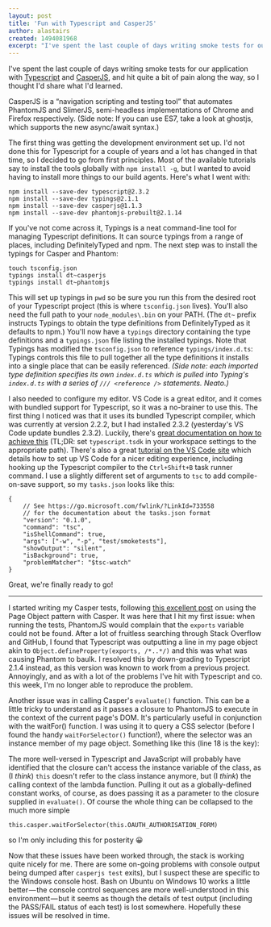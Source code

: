 ```yaml
---
layout: post
title: 'Fun with Typescript and CasperJS'
author: alastairs
created: 1494081968
excerpt: "I've spent the last couple of days writing smoke tests for our application with [Typescript](https://typescriptlang.org/) and [CasperJS](http://casperjs.org/), and hit quite a bit of pain along the way, so I thought I'd share what I'd learned."
---
```

I've spent the last couple of days writing smoke tests for our application with [Typescript](https://typescriptlang.org/) and [CasperJS](http://casperjs.org/), and hit quite a bit of pain along the way, so I thought I'd share what I'd learned.

CasperJS is a “navigation scripting and testing tool” that automates PhantomJS and SlimerJS, semi-headless implementations of Chrome and Firefox respectively. (Side note: If you can use ES7, take a look at ghostjs, which supports the new async/await syntax.)

The first thing was getting the development environment set up. I'd not done this for Typescript for a couple of years and a lot has changed in that time, so I decided to go from first principles. Most of the available tutorials say to install the tools globally with `npm install -g`, but I wanted to avoid having to install more things to our build agents. Here's what I went with:

    npm install --save-dev typescript@2.3.2
    npm install --save-dev typings@2.1.1
    npm install --save-dev casperjs@1.1.3
    npm install --save-dev phantomjs-prebuilt@2.1.14

If you've not come across it, Typings is a neat command-line tool for managing Typescript definitions. It can source typings from a range of places, including DefinitelyTyped and npm. The next step was to install the typings for Casper and Phantom:

    touch tsconfig.json
    typings install dt~casperjs
    typings install dt~phantomjs

This will set up typings in `pwd` so be sure you run this from the desired root of your Typescript project (this is where `tsconfig.json` lives). You'll also need the full path to your `node_modules\.bin` on your PATH. (The `dt~` prefix instructs Typings to obtain the type definitions from DefinitelyTyped as it defaults to npm.) You'll now have a `typings` directory containing the type definitions and a `typings.json` file listing the installed typings. Note that Typings has modified the `tsconfig.json` to reference `typings/index.d.ts`: Typings controls this file to pull together all the type definitions it installs into a single place that can be easily referenced. _(Side note: each imported type definition specifies its own `index.d.ts` which is pulled into Typing's `index.d.ts` with a series of `/// <reference />` statements. Neato.)_

I also needed to configure my editor. VS Code is a great editor, and it comes with bundled support for Typescript, so it was a no-brainer to use this. The first thing I noticed was that it uses its bundled Typescript compiler, which was currently at version 2.2.2, but I had installed 2.3.2 (yesterday's VS Code update bundles 2.3.2). Luckily, there's [great documentation on how to achieve this](https://code.visualstudio.com/docs/languages/typescript#_using-newer-typescript-versions) (TL;DR: set `typescript.tsdk` in your workspace settings to the appropriate path). There's also a great [tutorial on the VS Code site](https://code.visualstudio.com/docs/languages/typescript) which details how to set up VS Code for a nicer editing experience, including hooking up the Typescript compiler to the `Ctrl+Shift+B` task runner command. I use a slightly different set of arguments to `tsc` to add compile-on-save support, so my `tasks.json` looks like this:

    {
        // See https://go.microsoft.com/fwlink/?LinkId=733558
        // for the documentation about the tasks.json format
        "version": "0.1.0",
        "command": "tsc",
        "isShellCommand": true,
        "args": ["-w", "-p", "test/smoketests"],
        "showOutput": "silent",
        "isBackground": true,
        "problemMatcher": "$tsc-watch"
    }

Great, we're finally ready to go!

---

I started writing my Casper tests, following [this excellent post](http://jsebfranck.blogspot.co.uk/2014/03/page-object-pattern-with-casperjs.html) on using the Page Object pattern with Casper. It was here that I hit my first issue: when running the tests, PhantomJS would complain that the `exports` variable could not be found. After a lot of fruitless searching through Stack Overflow and GitHub, I found that Typescript was outputting a line in my page object akin to `Object.defineProperty(exports, /*..*/)` and this was what was causing Phantom to baulk. I resolved this by down-grading to Typescript 2.1.4 instead, as this version was known to work from a previous project. Annoyingly, and as with a lot of the problems I've hit with Typescript and co. this week, I'm no longer able to reproduce the problem.

Another issue was in calling Casper's `evaluate()` function. This can be a little tricky to understand as it passes a closure to PhantomJS to execute in the context of the current page's DOM. It's particularly useful in conjunction with the waitFor() function. I was using it to query a CSS selector (before I found the handy `waitForSelector()` function!), where the selector was an instance member of my page object. Something like this (line 18 is the key):

<script src="https://gist.github.com/alastairs/6c3b1ce626d5bbeee6f0757be1a36a4c.js"></script>

The more well-versed in Typescript and JavaScript will probably have identified that the closure can't access the instance variable of the class, as (I _think_) `this` doesn't refer to the class instance anymore, but (I _think_) the calling context of the lambda function. Pulling it out as a globally-defined constant works, of course, as does passing it as a parameter to the closure supplied in `evaluate()`. Of course the whole thing can be collapsed to the much more simple

    this.casper.waitForSelector(this.OAUTH_AUTHORISATION_FORM)

so I'm only including this for posterity 😀

Now that these issues have been worked through, the stack is working quite nicely for me. There are some on-going problems with console output being dumped after `casperjs test` exits), but I suspect these are specific to the Windows console host. Bash on Ubuntu on Windows 10 works a little better — the console control sequences are more well-understood in this environment — but it seems as though the details of test output (including the PASS/FAIL status of each test) is lost somewhere. Hopefully these issues will be resolved in time.
